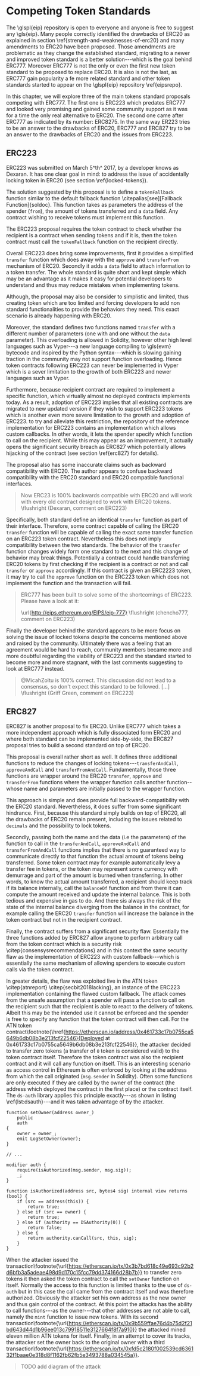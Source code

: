 # Competing Token Standards

The \glspl{eip} repository is open to everyone and anyone is free to suggest any \gls{eip}. Many people correctly identified the drawbacks of ERC20 as explained in section \ref{strength-and-weaknesses-of-erc20} and many amendments to ERC20 have been proposed. Those amendments are problematic as they change the established standard, migrating to a newer and improved token standard is a better solution---which is the goal behind ERC777. Moreover ERC777 is not the only or even the first new token standard to be proposed to replace ERC20. It is also is not the last, as ERC777 gain popularity a fe more related standard and other token standards started to appear on the \glspl{eip} repository \ref{eipsrepo}.

In this chapter, we will explore three of the main tokens standard proposals competing with ERC777. The first one is ERC223 which predates ERC777 and looked very promising and gained some community support as it was for a time the only real alternative to ERC20. The second one came after ERC777 as indicated by its number: ERC8275. In the same way ER223 tries to be an answer to the drawbacks of ERC20, ERC777 and ERC827 try to be an answer to the drawbacks of ERC20 and the issues from ERC223.

## ERC223

ERC223 was submitted on March 5^th^ 2017, by a developer knows as Dexaran. It has one clear goal in mind: to address the issue of accidentally locking token in ERC20 (see section \ref{locked-tokens}).

The solution suggested by this proposal is to define a `tokenFallback` function similar to the default fallback function \citepalias[see][Fallback Function]{soldoc}. This function takes as parameters the address of the spender (`from`), the amount of tokens transferred and a `data` field. Any contract wishing to receive tokens must implement this function.

The ERC223 proposal requires the token contract to check whether the recipient is a contract when sending tokens and if it is, then the token contract must call the `tokenFallback` function on the recipient directly.

Overall ERC223 does bring some improvements, first it provides a simplified `transfer` function which does away with the `approve` and `transferFrom` mechanism of ERC20. Secondly it adds a `data` field to attach information to a token transfer. The whole standard is quite short and kept simple which may be an advantage as it makes it easy for potential developers to understand and thus may reduce mistakes when implementing tokens.

Although, the proposal may also be consider to simplistic and limited, thus creating token which are too limited and forcing developers to add non standard functionalities to provide the behaviors they need. This exact scenario is already happening with ERC20.

Moreover, the standard defines two functions named `transfer` with a different number of parameters (one with and one without the `data` parameter). This overloading is allowed in Solidity, however other high level languages such as Vyper---a new language compiling to \gls{evm} bytecode and inspired by the Python syntax---which is slowing gaining traction in the community may not support function overloading. Hence token contracts following ERC223 can never be implemented in Vyper which is a sever limitation to the growth of both ERC223 and newer languages such as Vyper.

Furthermore, because recipient contract are required to implement a specific function, which virtually almost no deployed contracts implements today. As a result, adoption of ERC223 implies that all existing contracts are migrated to new updated version if they wish to support ERC223 tokens which is another even more severe limitation to the growth and adoption of ERC223. to try and alleviate this restriction, the repository of the reference implementation for ERC223 contains an implementation which allows custom callbacks. In other words, it lets the spender specify which function to call on the recipient. While this may appear as an improvement, it actually opens the significant security breach as ERC827 which potentially allows hijacking of the contract (see section \ref{erc827} for details).

The proposal also has some inaccurate claims such as backward compatibility with ERC20. The author appears to confuse backward compatibility with the ERC20 standard and ERC20 compatible functional interfaces.

> Now ERC23 is 100% backwards compatible with ERC20 and will work with every old contract designed to work with ERC20 tokens. \flushright (Dexaran, comment on ERC223)

Specifically, both standard define an identical `transfer` function as part of their interface. Therefore, some contract capable of calling the ERC20 `transfer` function will be capable of calling the exact same transfer function on an ERC223 token contract. Nevertheless this does not imply compatibility between the two standards. The behavior of the `transfer` function changes widely form one standard to the next and this change of behavior may break things. Potentially a contract could handle transferring ERC20 tokens by first checking if the recipient is a contract or not and call `transfer` or `approve` accordingly. If this contract is given an ERC2223 token, it may try to call the `approve` function on the ERC223 token which does not implement the function and the transaction will fail.

> ERC777 has been built to solve some of the shortcomings of ERC223. Please have a look at it:
>
> \url{http://eips.ethereum.org/EIPS/eip-777} \flushright (chencho777, comment on ERC223)

Finally the developer behind the standard appears to be more focus on solving the issue of locked tokens despite the concerns mentioned above and raised by the community. Ultimately there was a feeling that an agreement would be hard to reach, community members became more and more doubtful regarding the viability of ERC223 and the standard started to become more and more stagnant, with the last comments suggesting to look at ERC777 instead.

> \@MicahZoltu is 100% correct. This discussion did not lead to a consensus, so don't expect this standard to be followed. [...] \flushright (Griff Green, comment on ERC223)


## ERC827

ERC827 is another proposal to fix ERC20. Unlike ERC777 which takes a more independent approach which is fully dissociated form ERC20 and where both standard can be implemented side-by-side, the ERC827 proposal tries to build a second standard on top of ERC20.

This proposal is overall rather short as well. It defines three additional functions to reduce the changes of locking tokens---`transferAndCall`, `approveAndCall` and `transferFromAndCall`. Fundamentally, those three functions are wrapper around the ERC20 `transfer`, `approve` and `transferFrom` functions where the wrapper function calls another function--whose name and parameters are initially passed to the wrapper function.

This approach is simple and does provide full backward-compatibility with the ERC20 standard. Nevertheless, it does suffer from some significant hindrance. First, because this standard simply builds on top of ERC20, all the drawbacks of ERC20 remain present, including the issues related to `decimals` and the possibility to lock tokens.

Secondly, passing both the name and the data (i.e the parameters) of the function to call in the `transferAndCall`, `approveAndCall` and `transferFromAndCall` functions implies that there is no guaranteed way to communicate directly to that function the actual amount of tokens being transferred. Some token contract may for example automatically levy a transfer fee in tokens, or the token may represent some currency with demurrage and part of the amount is burned when transferring. In other words, to know the actual amount transferred, a recipient should keep track if its balance internally, call the `balanceOf` function and from there it can compute the amount received and update the internal balance. This is both tedious and expensive in gas to do. And there sis always the risk of the state of the internal balance diverging from the balance in the contract, for example calling the ERC20 `transfer` function will increase the balance in the token contract but not in the recipient contract.

Finally, the contract suffers from a significant security flaw. Essentially the three functions added by ERC827 allow anyone to perform arbitrary call from the token contract which is a security risk \citep{consensysrecommendations} and in this context the same security flaw as the implementation of ERC223 with custom fallback---which is essentially the same mechanism of allowing spenders to execute custom calls via the token contract.

In greater details, the flaw was exploited live in the ATN token \citep{atnreport} \citep{secbit2018lacking}, an instance of the ERC223 implementation containing the flawed custom fallback. The attack comes from the unsafe assumption that a spender will pass a function to call on the recipient such that the recipient is able to react to the delivery of tokens. Albeit this may be the intended use it cannot be enforced and the spender is free to specify any function that the token contract will then call. For the ATN token contract\footnote{\href{https://etherscan.io/address/0x461733c17b0755ca5649b6db08b3e213fcf22546}{Deployed at 0x461733c17b0755ca5649b6db08b3e213fcf22546}}, the attacker decided to transfer zero tokens (a transfer of `0` token is considered valid) to the token contract itself. Therefore the token contract was also the recipient contract and it will call any function on itself. This is an interesting scenario as access control in Ethereum is often enforced by looking at the address from which the call originated (`msg.sender` in Solidity). Often some functions are only executed if they are called by the owner of the contract (the address which deployed the contract in the first place) or the contract itself. The `ds-auth` library applies this principle exactly---as shown in listing \ref{lst:dsauth}---and it was taken advantage of by the attacker.

```{caption="The \texttt{auth} modifer and the \texttt{setOwner} function from the \texttt{ds-auth} library which let the ATN attacker gain ownership of the token contract." label="lst:dsauth" language=solidity}
function setOwner(address owner_)
    public
    auth
{
    owner = owner_;
    emit LogSetOwner(owner);
}

// ...

modifier auth {
    require(isAuthorized(msg.sender, msg.sig));
    _;
}

function isAuthorized(address src, bytes4 sig) internal view returns (bool) {
    if (src == address(this)) {
        return true;
    } else if (src == owner) {
        return true;
    } else if (authority == DSAuthority(0)) {
        return false;
    } else {
        return authority.canCall(src, this, sig);
    }
}
```


When the attacker issued the transaction\footnote{\url{https://etherscan.io/tx/0x3b7bd618c49e693c92b2d6bfb3a5adeae498d9d170c15fcc79dd374166d28b7b}} to transfer zero tokens it then asked the token contract to call the `setOwner` function on itself. Normally the access to this function is limited thanks to the use of `ds-auth` but in this case the call came from the contract itself and was therefore authorized. Obviously the attacker set his own address as the new owner and thus gain control of the contract. At this point the attacks has the ability to call functions---as the owner---that other addresses are not able to call, namely the `mint` function to issue new tokens. With its second transaction\footnote{\url{https://etherscan.io/tx/0x9b559ffae76d4b75d2f21bd643d44d1b96ee013c79918511e3127664f8f7a910}} the attacked mined eleven million ATN tokens for itself. Finally, in an attempt to cover its tracks, the attacker set the owner back to the original owner with a third transaction\footnote{\url{https://etherscan.io/tx/0xfd5c2180f002539cd636132f1baae0e318d8f1162fb62fb5e3493788a034545a}}.

>TODO add diagram of the attack
